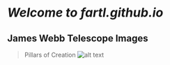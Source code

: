 # ***Welcome to fartl.github.io***

## James Webb Telescope Images

> Pillars of Creation
![alt text](https://user-images.githubusercontent.com/118233145/203186229-7f4fee38-8011-4e25-a8fc-d2274159f424.png)
